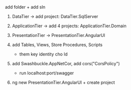 add folder + add sln
 1. DataTier -> add project: DataTier.SqlServer
 2. ApplicationTier -> add 4 projects: ApplicationTier.Domain
 3. PresentationTier -> PresentationTier.AngularUI

1. add Tables, Views, Store Procedures, Scripts
   - them key identity cho Id
2. add Swashbuckle.AppNetCor, add cors("CorsPolicy")
   - run localhost:port/swagger
3. ng new PresentationTier.AngularUI + create project 
